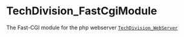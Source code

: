 TechDivision_FastCgiModule
==========================

The Fast-CGI module for the php webserver [`TechDivision_WebServer`](<https://github.com/techdivision/TechDivision_WebServer>)